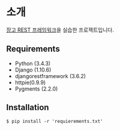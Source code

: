 # 소개
[장고 REST 프레임워크](http://www.django-rest-framework.org/tutorial/1-serialization/)을 실습한 프로젝트입니다.

## Requirements
- Python (3.4.3)
- Django (1.10.6)
- djangorestframework (3.6.2)
- httpie(0.9.9)
- Pygments (2.2.0)

## Installation
```shell
$ pip install -r 'requierements.txt'
```